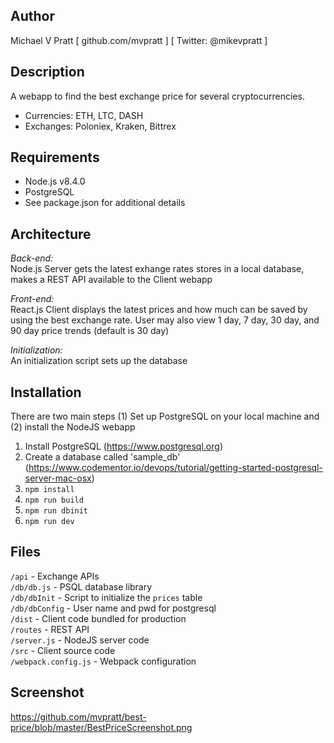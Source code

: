 
## Author
Michael V Pratt  [ github.com/mvpratt ] [ Twitter: @mikevpratt ]

## Description
A webapp to find the best exchange price for several cryptocurrencies. 
* Currencies: ETH, LTC, DASH
* Exchanges: Poloniex, Kraken, Bittrex

## Requirements
 * Node.js v8.4.0
 * PostgreSQL
 * See package.json for additional details

## Architecture
*Back-end:*  
Node.js Server gets the latest exhange rates stores in a local database, 
makes a REST API available to the Client webapp

*Front-end:*  
React.js Client displays the latest prices and how much can be saved by 
using the best exchange rate.  User may also view 1 day, 7 day, 30 day, and 
90 day price trends (default is 30 day)

*Initialization:*  
An initialization script sets up the database

## Installation
There are two main steps (1) Set up PostgreSQL on your local machine and (2) install the NodeJS webapp
1. Install PostgreSQL (https://www.postgresql.org)
2. Create a database called 'sample_db' (https://www.codementor.io/devops/tutorial/getting-started-postgresql-server-mac-osx)
3. `npm install`
4. `npm run build`
5. `npm run dbinit`
6. `npm run dev`

## Files
`/api` - Exchange APIs  
`/db/db.js` - PSQL database library  
`/db/dbInit` - Script to initialize the `prices` table   
`/db/dbConfig` - User name and pwd for postgresql  
`/dist` - Client code bundled for production  
`/routes` - REST API  
`/server.js` - NodeJS server code  
`/src` - Client source code  
`/webpack.config.js` - Webpack configuration  


## Screenshot
https://github.com/mvpratt/best-price/blob/master/BestPriceScreenshot.png
